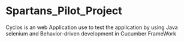 # Spartans_Pilot_Project
Cyclos is an web Application use to test the application by using Java selenium and Behavior-driven development in Cucumber FrameWork
